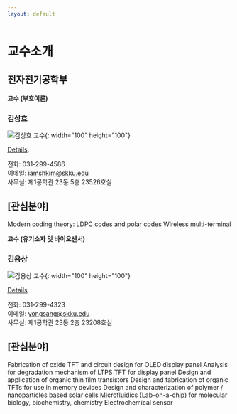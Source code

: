 ```yaml
---
layout: default
---
```


# 교수소개

## 전자전기공학부
**교수 (부호이론)** 

### 김상효

![김상효 교수](https://ice.skku.edu/_attach/professor/EGcvfBppaXBFCkuRshkm.jpg){:  width="100" height="100"}  

[Details](./another-page.html).

전화: 031-299-4586  
이메일: iamshkim@skku.edu  
사무실: 제1공학관 23동 5층 23526호실  

## [관심분야]
Modern coding theory: LDPC codes and polar codes Wireless multi-terminal  

**교수 (유기소자 및 바이오센서)** 

### 김용상

![김용상 교수](https://ice.skku.edu/_attach/professor/QYhHrWCPFVHwXZclTtNj.jpg){:  width="100" height="100"}  

[Details](./another-page2.html).

전화: 031-299-4323  
이메일: yongsang@skku.edu  
사무실: 제1공학관 23동 2층 23208호실  

## [관심분야]
Fabrication of oxide TFT and circuit design for OLED display panel 
Analysis for degradation mechanism of LTPS TFT for display panel 
Design and application of organic thin film transistors 
Design and fabrication of organic TFTs for use in memory devices 
Design and characterization of polymer / nanoparticles based solar cells 
Microfluidics (Lab-on-a-chip) for molecular biology, biochemistry, chemistry 
Electrochemical sensor 

